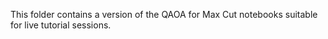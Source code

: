 This folder contains a version of the QAOA for Max Cut notebooks suitable for live tutorial sessions.
